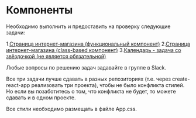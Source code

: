 # Компоненты

Необходимо выполнить и предоставить на проверку следующие задачи:

1.[Страница интернет-магазина (функциональный компонент)](https://github.com/netology-code/ra16-homeworks/tree/master/components/store-func)
2.[Страница интернет-магазина (class-based компонент)](https://github.com/netology-code/ra16-homeworks/tree/master/components/store-class)
3.[Календарь - задача со звёздочкой (не является обязательной)](https://github.com/netology-code/ra16-homeworks/tree/master/components/calendar)

Любые вопросы по решению задач задавайте в группе в Slack.

Все три задачи лучше сдавать в разных репозиториях (т.е. через create-react-app реализовать три проекта), чтобы не было конфликта стилей. Но если вы позаботитесь о том, что конфликта не будет, то можете сдавать и в одном проекте.

Все стили необходимо размещать в файле App.css.
